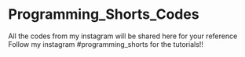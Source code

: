 # Programming_Shorts_Codes
All the codes from my instagram will be shared here for your reference
Follow my instagram #programming_shorts for the tutorials!!

